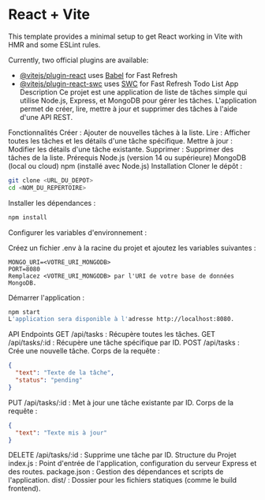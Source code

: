# React + Vite

This template provides a minimal setup to get React working in Vite with HMR and some ESLint rules.

Currently, two official plugins are available:

- [@vitejs/plugin-react](https://github.com/vitejs/vite-plugin-react/blob/main/packages/plugin-react/README.md) uses [Babel](https://babeljs.io/) for Fast Refresh
- [@vitejs/plugin-react-swc](https://github.com/vitejs/vite-plugin-react-swc) uses [SWC](https://swc.rs/) for Fast Refresh
Todo List App
Description
Ce projet est une application de liste de tâches simple qui utilise Node.js, Express, et MongoDB pour gérer les tâches. L'application permet de créer, lire, mettre à jour et supprimer des tâches à l'aide d'une API REST.

Fonctionnalités
Créer : Ajouter de nouvelles tâches à la liste.
Lire : Afficher toutes les tâches et les détails d'une tâche spécifique.
Mettre à jour : Modifier les détails d'une tâche existante.
Supprimer : Supprimer des tâches de la liste.
Prérequis
Node.js (version 14 ou supérieure)
MongoDB (local ou cloud)
npm (installé avec Node.js)
Installation
Cloner le dépôt :

```bash
git clone <URL_DU_DEPOT>
cd <NOM_DU_REPERTOIRE>
```
Installer les dépendances :

```bash
npm install
```
Configurer les variables d'environnement :

Créez un fichier .env à la racine du projet et ajoutez les variables suivantes :

```env
MONGO_URI=<VOTRE_URI_MONGODB>
PORT=8080
Remplacez <VOTRE_URI_MONGODB> par l'URI de votre base de données MongoDB.
```
Démarrer l'application :

```bash
npm start
L'application sera disponible à l'adresse http://localhost:8080.
```
API Endpoints
GET /api/tasks : Récupère toutes les tâches.
GET /api/tasks/:id : Récupère une tâche spécifique par ID.
POST /api/tasks : Crée une nouvelle tâche.
Corps de la requête :

```json
{
  "text": "Texte de la tâche",
  "status": "pending"
}
```

PUT /api/tasks/:id : Met à jour une tâche existante par ID.
Corps de la requête :
```json
{
  "text": "Texte mis à jour"
}
```
DELETE /api/tasks/:id : Supprime une tâche par ID.
Structure du Projet
index.js : Point d'entrée de l'application, configuration du serveur Express et des routes.
package.json : Gestion des dépendances et scripts de l'application.
dist/ : Dossier pour les fichiers statiques (comme le build frontend).
